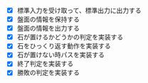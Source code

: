 - [x] 標準入力を受け取って、標準出力に出力する
- [x] 盤面の情報を保持する
- [x] 盤面の情報を出力する
- [x] 石が置けるかどうかの判定を実装する
- [x] 石をひっくり返す動作を実装する
- [x] 石が置けない時パスを実装する
- [x] 終了判定を実装する
- [x] 勝敗の判定を実装する
